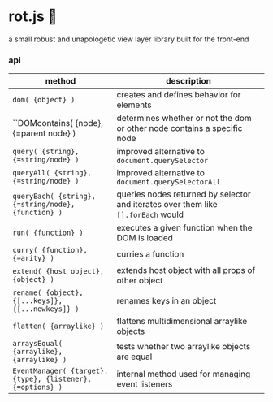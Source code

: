 # rot.js :rat:

a small robust and unapologetic view layer library built for the front-end

### api
| method | description  |
|--------|--------------|
| ``dom( {object} )`` | creates and defines behavior for elements  |
| ``DOMcontains( {node}, {=parent node} ) | determines whether or not the dom or other node contains a specific node |
| ``query( {string}, {=string/node} )`` | improved alternative to ``document.querySelector``|
| ``queryAll( {string}, {=string/node} )`` | improved alternative to ``document.querySelectorAll``|
| ``queryEach( {string}, {=string/node}, {function} )`` | queries nodes returned by selector and iterates over them like ``[].forEach`` would|
| ``run( {function} )`` | executes a given function when the DOM is loaded |
| ``curry( {function}, {=arity} )`` | curries a function |
| ``extend( {host object}, {object} )`` | extends host object with all props of other object |
| ``rename( {object}, {[...keys]}, {[...newkeys]} )`` | renames keys in an object |
| ``flatten( {arraylike} )`` | flattens multidimensional arraylike objects |
| ``arraysEqual( {arraylike}, {arraylike} )`` | tests whether two arraylike objects are equal |
| ``EventManager( {target}, {type}, {listener}, {=options} )`` | internal method used for managing event listeners |
